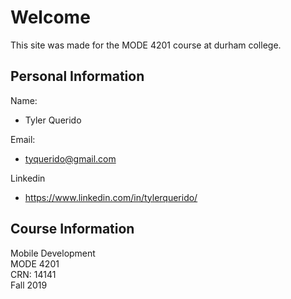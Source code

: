 # Welcome

This site was made for the MODE 4201 course at durham college.

## Personal Information

Name:
- Tyler Querido

Email:
- tyquerido@gmail.com

Linkedin
- https://www.linkedin.com/in/tylerquerido/

## Course Information

Mobile Development <br/>
MODE 4201 <br/>
CRN: 14141 <br/>
Fall 2019

